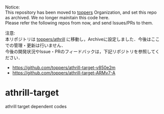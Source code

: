 Notice:  
This repository has been moved to [toppers](https://github.com/toppers/) Organization, and set this repo as archived. We no longer mainitain this code here.  
Please refer the following repos from now, and send Issues/PRs to them.

注意:  
本リポジトリは [toppers/athrill](https://github.com/toppers/athrill) に移動し，Archiveに設定しました．今後はここでの管理・更新は行いません．  
今後の開発状況やIssue・PRのフィードバックは，下記リポジトリを参照してください．

  * https://github.com/toppers/athrill-target-v850e2m
  * https://github.com/toppers/athrill-target-ARMv7-A



# athrill-target
athrill target dependent codes
